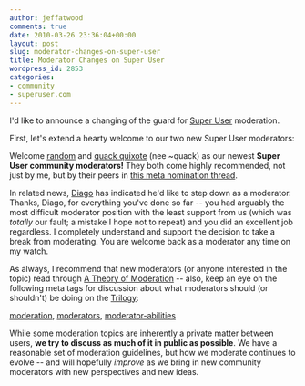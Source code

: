 ```yaml
---
author: jeffatwood
comments: true
date: 2010-03-26 23:36:04+00:00
layout: post
slug: moderator-changes-on-super-user
title: Moderator Changes on Super User
wordpress_id: 2853
categories:
- community
- superuser.com
---
```



I'd like to announce a changing of the guard for [Super User](http://superuser.com) moderation.



First, let's extend a hearty welcome to our two new Super User moderators:















Welcome [random](http://superuser.com/users/307/random) and [quack quixote](http://superuser.com/users/12786/quack-quixote) (nee ~quack) as our newest **Super User community moderators!** They both come highly recommended, not just by me, but by their peers in [this meta nomination thread](http://meta.stackoverflow.com/questions/43378/should-random-be-elected-a-moderator-on-super-user).



In related news, [Diago](http://superuser.com/users/3981/diago) has indicated he'd like to step down as a moderator. Thanks, Diago, for everything you've done so far -- you had arguably the most difficult moderator position with the least support from us (which was _totally_ our fault; a mistake I hope not to repeat) and you did an excellent job regardless. I completely understand and support the decision to take a break from moderating. You are welcome back as a moderator any time on my watch.



As always, I recommend that new moderators (or anyone interested in the topic) read through [A Theory of Moderation](http://blog.stackoverflow.com/2009/05/a-theory-of-moderation/) -- also, keep an eye on the following meta tags for discussion about what moderators should (or shouldn't) be doing on the [Trilogy](http://blog.stackoverflow.com/2009/05/the-stack-overflow-trilogy/):



[moderation](http://meta.stackoverflow.com/questions/tagged/moderation), [moderators](http://meta.stackoverflow.com/questions/tagged/moderators), [moderator-abilities](http://meta.stackoverflow.com/questions/tagged/moderator-abilities)



While some moderation topics are inherently a private matter between users, **we try to discuss as much of it in public as possible**. We have a reasonable set of moderation guidelines, but how we moderate continues to evolve -- and will hopefully _improve_ as we bring in new community moderators with new perspectives and new ideas.

